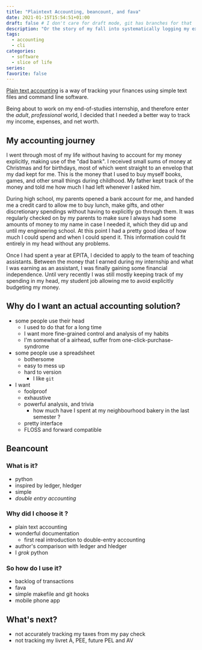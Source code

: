 ```yaml
---
title: "Plaintext Accounting, beancount, and fava"
date: 2021-01-15T15:54:51+01:00
draft: false # I don't care for draft mode, git has branches for that
description: "Or the story of my fall into systematically logging my expenses"
tags:
  - accounting
  - cli
categories:
  - software
  - slice of life
series:
favorite: false
---
```


[Plain text accounting](https://plaintextaccounting.org/) is a way of tracking
your finances using simple text files and command line software.

Being about to work on my end-of-studies internship, and therefore enter the
*adult*, *professional* world, I decided that I needed a better way to track my
income, expenses, and net worth.

<!--more-->

## My accounting journey

I went through most of my life without having to account for my money
explicitly, making use of the "dad bank". I received small sums of money at
Christmas and for birthdays, most of which went straight to an envelop that my
dad kept for me. This is the money that I used to buy myself books, games, and
other small things during childhood. My father kept track of the money and told
me how much I had left whenever I asked him.

During high school, my parents opened a bank account for me, and handed me
a credit card to allow me to buy lunch, make gifts, and other discretionary
spendings without having to explicitly go through them. It was regularly checked
on by my parents to make sure I always had some amounts of money to my name in
case I needed it, which they did up and until my engineering school. At this
point I had a pretty good idea of how much I could spend and when I could spend
it. This information could fit entirely in my head without any problems.

Once I had spent a year at EPITA, I decided to apply to the team of teaching
assistants. Between the money that I earned during my internship and what I
was earning as an assistant, I was finally gaining some financial independence.
Until very recently I was still mostly keeping track of my spending in my head,
my student job allowing me to avoid explicitly budgeting my money.

## Why do I want an actual accounting solution?

* some people use their head
  * I used to do that for a long time
  * I want more fine-grained control and analysis of my habits
  * I'm somewhat of a airhead, suffer from one-click-purchase-syndrome
* some people use a spreadsheet
  * bothersome
  * easy to mess up
  * hard to version
    * I like `git`
* I want
  * foolproof
  * exhaustive
  * powerful analysis, and trivia
    * how much have I spent at my neighbourhood bakery in the last semester ?
  * pretty interface
  * FLOSS and forward compatible

## Beancount

### What is it?

* python
* inspired by ledger, hledger
* simple
* *double entry accounting*

### Why did I choose it ?

* plain text accounting
* wonderful documentation
  * first real introduction to double-entry accounting
* author's comparison with ledger and hledger
* I *grok* python

### So how do I use it?

* backlog of transactions
* fava
* simple makefile and git hooks
* mobile phone app

## What's next?

* not accurately tracking my taxes from my pay check
* not tracking my livret A, PEE, future PEL and AV
